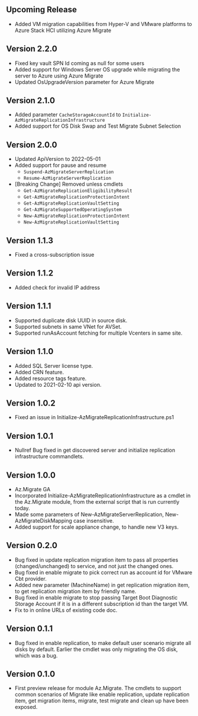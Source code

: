 <!--
    Please leave this section at the top of the change log.

    Changes for the upcoming release should go under the section titled "Upcoming Release", and should adhere to the following format:

    ## Upcoming Release
    * Overview of change #1
        - Additional information about change #1
    * Overview of change #2
        - Additional information about change #2
        - Additional information about change #2
    * Overview of change #3
    * Overview of change #4
        - Additional information about change #4

    ## YYYY.MM.DD - Version X.Y.Z (Previous Release)
    * Overview of change #1
        - Additional information about change #1
-->
## Upcoming Release
* Added VM migration capabilities from Hyper-V and VMware platforms to Azure Stack HCI utilizing Azure Migrate

## Version 2.2.0
* Fixed key vault SPN Id coming as null for some users
* Added support for Windows Server OS upgrade while migrating the server to Azure using Azure Migrate
* Updated OsUpgradeVersion parameter for Azure Migrate

## Version 2.1.0
* Added parameter `CacheStorageAccountId` to `Initialize-AzMigrateReplicationInfrastructure`
* Added support for OS Disk Swap and Test Migrate Subnet Selection

## Version 2.0.0
* Updated ApiVersion to 2022-05-01
* Added support for pause and resume
  * `Suspend-AzMigrateServerReplication`
  * `Resume-AzMigrateServerReplication`
* [Breaking Change] Removed unless cmdlets
  * `Get-AzMigrateReplicationEligibilityResult`
  * `Get-AzMigrateReplicationProtectionIntent`
  * `Get-AzMigrateReplicationVaultSetting`
  * `Get-AzMigrateSupportedOperatingSystem`
  * `New-AzMigrateReplicationProtectionIntent`
  * `New-AzMigrateReplicationVaultSetting`
## Version 1.1.3
* Fixed a cross-subscription issue

## Version 1.1.2
* Added check for invalid IP address

## Version 1.1.1
* Supported duplicate disk UUID in source disk.
* Supported subnets in same VNet for AVSet.
* Supported runAsAccount fetching for multiple Vcenters in same site.

## Version 1.1.0
* Added SQL Server license type.
* Added CRN feature.
* Added resource tags feature.
* Updated to 2021-02-10 api version.

## Version 1.0.2
* Fixed an issue in Initialize-AzMigrateReplicationInfrastructure.ps1

## Version 1.0.1
* Nullref Bug fixed in get discovered server and initialize replication infrastructure commandlets.

## Version 1.0.0
* Az.Migrate GA
* Incorporated Initialize-AzMigrateReplicationInfrastructure as a cmdlet in the Az.Migrate module, from the external script that is run currently today.
* Made some parameters of New-AzMigrateServerReplication, New-AzMigrateDiskMapping case insensitive.
* Added support for scale appliance change, to handle new V3 keys.

## Version 0.2.0
* Bug fixed in update replication migration item to pass all properties (changed/unchanged) to service, and not just the changed ones.
* Bug fixed in enable migrate to pick correct run as account id for VMware Cbt provider.
* Added new parameter (MachineName) in get replication migration item, to get replication migration item by friendly name.
* Bug fixed in enable migrate to stop passing Target Boot Diagnostic Storage Account if it is in a different subscription id than the target VM.
* Fix to in online URLs of existing code doc.

## Version 0.1.1
* Bug fixed in enable replication, to make default user scenario migrate all disks by default. Earlier the cmdlet was only migrating the OS disk, which was a bug.

## Version 0.1.0
* First preview release for module Az.Migrate. The cmdlets to support common scenarios of Migrate like enable replication, update replication item, get migration items, migrate, test migrate and clean up have been exposed.
